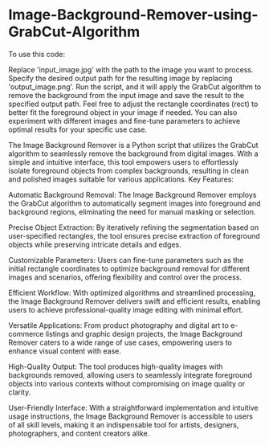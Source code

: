 # Image-Background-Remover-using-GrabCut-Algorithm

To use this code:

Replace 'input_image.jpg' with the path to the image you want to process.
Specify the desired output path for the resulting image by replacing 'output_image.png'.
Run the script, and it will apply the GrabCut algorithm to remove the background from the input image and save the result to the specified output path.
Feel free to adjust the rectangle coordinates (rect) to better fit the foreground object in your image if needed. You can also experiment with different images and fine-tune parameters to achieve optimal results for your specific use case.

The Image Background Remover is a Python script that utilizes the GrabCut algorithm to seamlessly remove the background from digital images. With a simple and intuitive interface, this tool empowers users to effortlessly isolate foreground objects from complex backgrounds, resulting in clean and polished images suitable for various applications.
Key Features:

Automatic Background Removal: The Image Background Remover employs the GrabCut algorithm to automatically segment images into foreground and background regions, eliminating the need for manual masking or selection.

Precise Object Extraction: By iteratively refining the segmentation based on user-specified rectangles, the tool ensures precise extraction of foreground objects while preserving intricate details and edges.

Customizable Parameters: Users can fine-tune parameters such as the initial rectangle coordinates to optimize background removal for different images and scenarios, offering flexibility and control over the process.

Efficient Workflow: With optimized algorithms and streamlined processing, the Image Background Remover delivers swift and efficient results, enabling users to achieve professional-quality image editing with minimal effort.

Versatile Applications: From product photography and digital art to e-commerce listings and graphic design projects, the Image Background Remover caters to a wide range of use cases, empowering users to enhance visual content with ease.

High-Quality Output: The tool produces high-quality images with backgrounds removed, allowing users to seamlessly integrate foreground objects into various contexts without compromising on image quality or clarity.

User-Friendly Interface: With a straightforward implementation and intuitive usage instructions, the Image Background Remover is accessible to users of all skill levels, making it an indispensable tool for artists, designers, photographers, and content creators alike.
